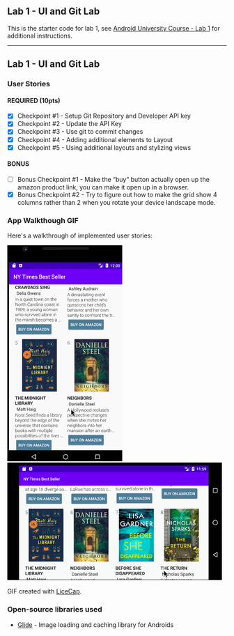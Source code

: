 ## Lab 1 - UI and Git Lab

This is the starter code for lab 1, see [Android University Course - Lab 1](https://courses.codepath.org/courses/android_university/unit/1#!exercises) for additional instructions.

---

## Lab 1 - UI and Git Lab

### User Stories

#### REQUIRED (10pts)
- [X] Checkpoint #1 - Setup Git Repository and Developer API key
- [X] Checkpoint #2 - Update the API Key
- [X] Checkpoint #3 - Use git to commit changes
- [X] Checkpoint #4 - Adding additional elements to Layout
- [X] Checkpoint #5 - Using additional layouts and stylizing views

#### BONUS
- [ ] Bonus Checkpoint #1 - Make the “buy” button actually open up the amazon product link, you can make it open up in a browser.
- [X] Bonus Checkpoint #2 - Try to figure out how to make the grid show 4 columns rather than 2 when you rotate your device landscape mode.

### App Walkthough GIF
Here's a walkthrough of implemented user stories:

<img src='walkThrough1.gif' title='Video Walkthrough' width='' alt='Video Walkthrough' />
<img src='walkThrough2.gif' title='Video Walkthrough' width='' alt='Video Walkthrough' />

GIF created with [LiceCap](http://www.cockos.com/licecap/).

### Open-source libraries used
- [Glide](https://github.com/bumptech/glide) - Image loading and caching library for Androids
